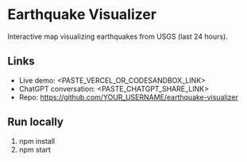 # Earthquake Visualizer

Interactive map visualizing earthquakes from USGS (last 24 hours).

## Links
- Live demo: <PASTE_VERCEL_OR_CODESANDBOX_LINK>
- ChatGPT conversation: <PASTE_CHATGPT_SHARE_LINK>
- Repo: https://github.com/YOUR_USERNAME/earthquake-visualizer

## Run locally
1. npm install
2. npm start
